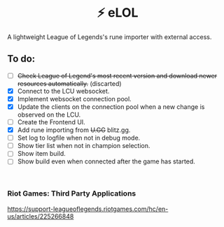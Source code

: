 <h1 align="center">⚡ eLOL</h1>
A lightweight League of Legends's rune importer with external access.

<br>

## To do:
  - [ ] ~~Check League of Legend's most recent version and download newer resources automatically.~~ (discarted)
  - [X] Connect to the LCU websocket.
  - [X] Implement websocket connection pool.
  - [X] Update the clients on the connection pool when a new change is observed on the LCU.
  - [ ] Create the Frontend UI.
  - [X] Add rune importing from ~~U.GG~~ blitz.gg.
  - [ ] Set log to logfile when not in debug mode.
  - [ ] Show tier list when not in champion selection.
  - [ ] Show item build.
  - [ ] Show build even when connected after the game has started.

<br>

### Riot Games: Third Party Applications
https://support-leagueoflegends.riotgames.com/hc/en-us/articles/225266848